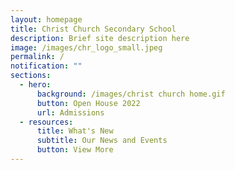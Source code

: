 ```yaml
---
layout: homepage
title: Christ Church Secondary School
description: Brief site description here
image: /images/chr_logo_small.jpeg
permalink: /
notification: ""
sections:
  - hero:
      background: /images/christ church home.gif
      button: Open House 2022
      url: Admissions
  - resources:
      title: What's New
      subtitle: Our News and Events
      button: View More
---
```


